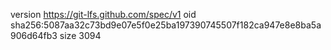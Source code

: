 version https://git-lfs.github.com/spec/v1
oid sha256:5087aa32c73bd9e07e5f0e25ba197390745507f182ca947e8e8ba5a906d64fb3
size 3094
